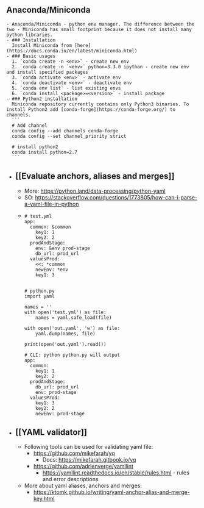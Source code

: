 ## Anaconda/Miniconda
	- Anaconda/Miniconda - python env manager. The difference between the two - Miniconda has small footprint because it does not install many python libraries.
	- ### Installation
	  Install Miniconda from [here](https://docs.conda.io/en/latest/miniconda.html)
	- ### Basic usages
	  1. `conda create -n <env>` - create new env
	  2. `conda create -n `<env>` python=3.3.0 ipython - create new env and install specified packages
	  3. `conda activate <env>` - activate env
	  4. `conda deactivate <env>` - deactivate env
	  5. `conda env list` - list existing envs
	  6. `conda install <package>=<version>` - install package
	- ### Python2 installation
	  Miniconda repository currently contains only Python3 binaries. To install Python2 add [conda-forge](https://conda-forge.org/) to channels.
	  ```
	  # Add channel
	  conda config --add channels conda-forge
	  conda config --set channel_priority strict 
	  
	  # install python2
	  conda install python=2.7
	  ```
- ## [[Evaluate anchors, aliases and merges]]
	- More: https://python.land/data-processing/python-yaml
	- SO: https://stackoverflow.com/questions/1773805/how-can-i-parse-a-yaml-file-in-python
	- ```
	  # test.yml
	  app:
	    common: &common
	      key1: 1
	      key2: 2
	    prodAndStage:
	      env: &env prod-stage
	      db_url: prod_url
	    valuesProd:
	      <<: *common
	      newEnv: *env
	      key1: 3
	  
	  
	  # python.py
	  import yaml
	  
	  names = ''
	  with open('test.yml') as file:
	      names = yaml.safe_load(file)
	  
	  with open('out.yaml', 'w') as file:
	      yaml.dump(names, file)
	  
	  print(open('out.yaml').read())
	  
	  # CLI: python python.py will output
	  app:
	    common:
	      key1: 1
	      key2: 2
	    prodAndStage:
	      db_url: prod_url
	      env: prod-stage
	    valuesProd:
	      key1: 3
	      key2: 2
	      newEnv: prod-stage
	  
	  ```
- ## [[YAML validator]]
	- Following tools can be used for validating yaml file:
		- https://github.com/mikefarah/yq
			- Docs: https://mikefarah.gitbook.io/yq
		- https://github.com/adrienverge/yamllint
			- https://yamllint.readthedocs.io/en/stable/rules.html - rules and error descriptions
	- More about yaml aliases, anchors and merges:
		- https://ktomk.github.io/writing/yaml-anchor-alias-and-merge-key.html
